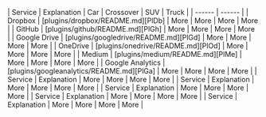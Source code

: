 | Service | Explanation | Car | Crossover | SUV | Truck |
| ------ | ------ |
| Dropbox | [plugins/dropbox/README.md][PlDb] | More | More | More | More |
| GitHub | [plugins/github/README.md][PlGh] | More | More | More | More |
| Google Drive | [plugins/googledrive/README.md][PlGd] | More | More | More | More |
| OneDrive | [plugins/onedrive/README.md][PlOd] | More | More | More | More |
| Medium | [plugins/medium/README.md][PlMe] | More | More | More | More |
| Google Analytics | [plugins/googleanalytics/README.md][PlGa] | More | More | More | More |
| Service | Explanation | More | More | More | More |
| Service | Explanation | More | More | More | More |
| Service | Explanation | More | More | More | More |
| Service | Explanation | More | More | More | More |
| Service | Explanation | More | More | More | More |
